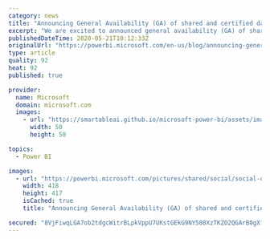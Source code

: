 ```yaml
---
category: news
title: "Announcing General Availability (GA) of shared and certified datasets in Power BI"
excerpt: "We are excited to announced general availability (GA) of shared and certified datasets in Power BI."
publishedDateTime: 2020-05-21T10:12:33Z
originalUrl: "https://powerbi.microsoft.com/en-us/blog/announcing-general-availability-ga-of-shared-and-certified-datasets-in-power-bi/"
type: article
quality: 92
heat: 92
published: true

provider:
  name: Microsoft
  domain: microsoft.com
  images:
    - url: "https://smartableai.github.io/microsoft-power-bi/assets/images/organizations/microsoft.com-50x50.jpg"
      width: 50
      height: 50

topics:
  - Power BI

images:
  - url: "https://powerbi.microsoft.com/pictures/shared/social/social-default-image.png"
    width: 418
    height: 417
    isCached: true
    title: "Announcing General Availability (GA) of shared and certified datasets in Power BI"

secured: "8VjFiwqLGA7ob2tdgcWitrBLpkVppU7UKstGEkG9NY580XzTKZO2QGArB0gXfWpoJHu7Rj7FO3rPa/MVz29EGencd8V7NL+ta3lMx48xJtUVMKLD3P3z+4cahHY1rGwUoEWiglerPur/KFhvauRmIEGYifsm3J+wsx9owTuy7/LceF9HmNGWAgJjdU4+Un/cm7Iu72jSAXaHtQhCrsXH3O7ZrsSDn+zUC+hG54EICY7X2eGdZmN3dx8smTGnWlUAOEsc8ERM0/hi2NuhOVIVw+mX3LU3l28ernvdTzL6pJgiH8Dh+bpzu3jEdzqKZ6j1W5DHn/dSkY/gIWM4j6QHXw==;QKTF0j/YhJmlDWTILyvG7w=="
---
```


